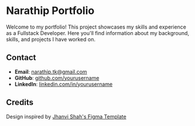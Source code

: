 # Narathip Portfolio

Welcome to my portfolio! This project showcases my skills and experience as a Fullstack Developer. Here you'll find information about my background, skills, and projects I have worked on.

## Contact
- **Email**: narathip.tk@gmail.com
- **GitHub**: [github.com/yourusername](https://github.com/yourusername)
- **LinkedIn**: [linkedin.com/in/yourusername](https://www.linkedin.com/in/yourusername/)

## Credits
Design inspired by [Jhanvi Shah's Figma Template](https://www.figma.com/community/file/1318529372146880502/illustration-based-portfolio-website-template?searchSessionId=lybakuga-6gddtq74e4u)
